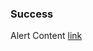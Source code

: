 <div class="au-body">
  <div class="au-page-alerts au-page-alerts--success" role="alert">
    <h3>Success</h3>
    <p>Alert Content <a href="#">link</a></p>
  </div>
</div>
